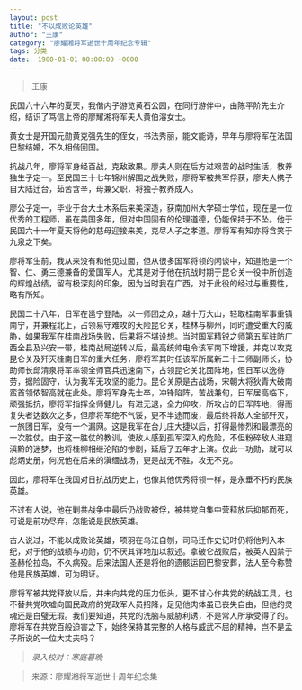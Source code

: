 ```yaml
---
layout: post
title: "不以成败论英雄"
author: "王康"
category: "廖耀湘将军逝世十周年纪念专辑"
tags: 分类
date:  1900-01-01 00:00:00 +0000
---
```

> 王康

民国六十六年的夏天，我偕内子游览黄石公园，在同行游伴中，由陈平阶先生介绍，结识了笃信上帝的廖耀湘将军夫人黄伯溶女士。

黄女士是开国元勋黄克强先生的侄女，书法秀丽，能文能诗，早年与廖将军在法国巴黎结婚，不久相偕回国。

抗战八年，廖将军身经百战，克敌致果。廖夫人则在后方过艰苦的战时生活，教养独生子定一。至民国三十七年锦州解围之战失败，廖将军被共军俘获，廖夫人携子自大陆迁台，茹苦含辛，母兼父职，将独子教养成人。

廖公子定一，毕业于台大土木系后来美深造，获南加州大学硕士学位，现在是一位优秀的工程师，虽在美国多年，但对中国固有的伦理道德，仍能保持于不坠。他于民国六十一年夏天将他的慈母迎接来美，克尽人子之孝道。廖将军有知亦将含笑于九泉之下矣。

廖将军生前，我从来没有和他见过面，但从很多国军将领的闲谈中，知道他是一个智、仁、勇三德兼备的爱国军人，尤其是对于他在抗战时期于昆仑关一役中所创造的辉煌战绩，留有极深刻的印象，因为当时我在广西，对于此役的经过与重要性，略有所知。

民国二十八年，日军在邕宁登陆，以一师团之众，越十万大山，轻取桂南军事重镇南宁，并兼程北上，占领易守难攻的天险昆仑关，桂林与柳州，同时遭受重大的威胁，如果我军在桂南战场失败，后果将不堪设想。当时国军精锐之师第五军驻防广西全县及兴安一带，桂南战局逆转以后，最高统帅电令该军南下增援，并克以攻克昆仑关及歼灭桂南日军的重大任务，廖将军其时任该军所属新二十二师副师长，协助师长邱清泉将军率领全师官兵迅速南下，占领昆仑关北面阵地，但日军以逸待劳，据险固守，认为我军无攻坚的能力。昆仑关原是古战场，宋朝大将狄青大破南蛮首领侬智高就在此处。廖将军身先士卒，冲锋陷阵，苦战兼旬，日军居高临下，顽强抵抗，廖将军指挥全师健儿，有进无退，全力仰攻，所攻占的日军阵地，得而复失者达数次之多，但廖将军绝不气馁，更不半途而废，最后终将敌人全部歼灭，一旅团日军，没有一个漏网。这是我军在台儿庄大捷以后，打得最惨烈和最漂亮的一次胜仗。由于这一胜仗的教训，使敌人感到孤军深入的危险，不但粉碎敌人进窥滇黔的迷梦，也将桂柳相继沦陷的惨剧，延后了五年才上演。仅此一功勋，就可以彪炳史册，何况他在后来的滇缅战场，更是战无不胜，攻无不克。

因此，廖将军在我国对日抗战历史上，也像其他优秀将领一样，是永垂不朽的民族英雄。

不过有人说，他在剿共战争中最后仍战败被俘，被共党自集中营释放后抑郁而死，可说是前功尽弃，怎能说是民族英雄。

古人说过，不能以成败论英雄，项羽在乌江自刎，司马迁作史记时仍将他列入本纪，对于他的战绩与功勋，仍不厌其详地加以叙述。拿破仑战败后，被英人囚禁于圣赫伦拉岛，不久病殁。后来法国人还是将他的遗骸运回巴黎安葬，法人至今称赞他是民族英雄，可为明证。

廖将军被共党释放以后，并未向共党的压力低头，更不甘心作共党的统战工具，也不替共党吹嘘向国民政府的党政军人员招降，足见他肉体虽已丧失自由，但他的灵魂还是白璧无瑕。我们要知道，共党的洗脑与威胁利诱，不是常人所承受得了的。廖将军在共党百般迫害之下，始终保持其完整的人格与威武不屈的精神，岂不是孟子所说的一位大丈夫吗？


>*录入校对：寒庭暮晚*

> 来源：廖耀湘将军逝世十周年纪念集
